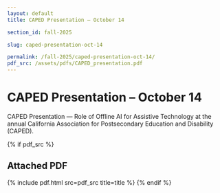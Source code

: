 ```yaml
---
layout: default
title: CAPED Presentation – October 14

section_id: fall-2025

slug: caped-presentation-oct-14

permalink: /fall-2025/caped-presentation-oct-14/
pdf_src: /assets/pdfs/CAPED_presentation.pdf
---
```


# CAPED Presentation – October 14

CAPED Presentation — Role of Offline AI for Assistive Technology at the annual California Association for Postsecondary Education and Disability (CAPED).



{% if pdf_src %}
## Attached PDF
{% include pdf.html src=pdf_src title=title %}
{% endif %}

